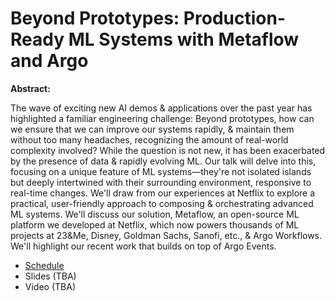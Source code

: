 # Beyond Prototypes: Production-Ready ML Systems with Metaflow and Argo

**Abstract:**

The wave of exciting new AI demos & applications over the past year has highlighted a familiar engineering challenge: Beyond prototypes, how can we ensure that we can improve our systems rapidly, & maintain them without too many headaches, recognizing the amount of real-world complexity involved? While the question is not new, it has been exacerbated by the presence of data & rapidly evolving ML. Our talk will delve into this, focusing on a unique feature of ML systems—they're not isolated islands but deeply intertwined with their surrounding environment, responsive to real-time changes. We'll draw from our experiences at Netflix to explore a practical, user-friendly approach to composing & orchestrating advanced ML systems. We'll discuss our solution, Metaflow, an open-source ML platform we developed at Netflix, which now powers thousands of ML projects at 23&Me, Disney, Goldman Sachs, Sanofi, etc., & Argo Workflows. We'll highlight our recent work that builds on top of Argo Events.

* [Schedule](https://sched.co/1R2u4)
* Slides (TBA)
* Video (TBA)
